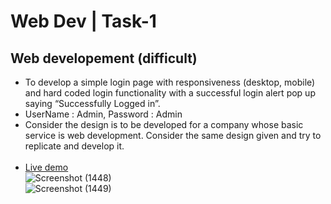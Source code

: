 # Web Dev | Task-1
## Web developement (difficult)
- To develop a simple login page with
responsiveness (desktop, mobile) and hard
coded login functionality with a successful login
alert pop up saying “Successfully Logged in”.
- UserName : Admin, Password : Admin
- Consider the design is to be developed for a
company whose basic service is web
development. Consider the same design given
and try to replicate and develop it. <br><br>
- <a href="https://vtrious-internship.web.app/">Live demo</a><br>
![Screenshot (1448)](https://user-images.githubusercontent.com/63045639/123236439-6cf77000-d4fa-11eb-81dd-7331057f9a22.png)<br>
![Screenshot (1449)](https://user-images.githubusercontent.com/63045639/123236622-96b09700-d4fa-11eb-959f-ecdfbfc651f2.png)
